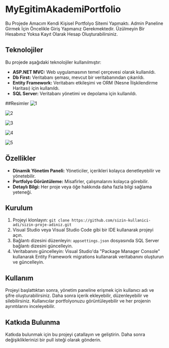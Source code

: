# MyEgitimAkademiPortfolio

Bu Projede Amacım Kendi Kişisel Portfolyo Sitemi Yapmaktı. Admin Paneline Girmek İçin Öncelikle Giriş Yapmanız Gerekmektedir. Üzülmeyin Bir Hesabınız Yoksa Kayıt Olarak Hesap Oluşturabilirsiniz.
## Teknolojiler

Bu projede aşağıdaki teknolojiler kullanılmıştır:

- **ASP.NET MVC:** Web uygulamasının temel çerçevesi olarak kullanıldı.
- **Db First:** Veritabanı şeması, mevcut bir veritabanından çıkarıldı.
- **Entity Framework:** Veritabanı etkileşimi ve ORM (Nesne İlişkilendirme Haritası) için kullanıldı.
- **SQL Server:** Veritabanı yönetimi ve depolama için kullanıldı.

##Resimler
![1](https://github.com/abdks/MyEgitimAkademiPortfolio/assets/62968246/bc3f2509-52d5-42ad-8af1-205cf958e5f2)

![2](https://github.com/abdks/MyEgitimAkademiPortfolio/assets/62968246/c7722da0-33e1-47d2-88e6-585883f5ece8)

![3](https://github.com/abdks/MyEgitimAkademiPortfolio/assets/62968246/4246dd22-ad94-498c-860d-f545291a2b21)

![4](https://github.com/abdks/MyEgitimAkademiPortfolio/assets/62968246/27f354f5-1991-4975-95f2-8c36b119250d)

![5](https://github.com/abdks/MyEgitimAkademiPortfolio/assets/62968246/fe1b74c7-4c08-4263-85ea-d5cdf3da3ee0)


## Özellikler

- **Dinamik Yönetim Paneli:** Yöneticiler, içerikleri kolayca denetleyebilir ve yönetebilir.
- **Portfolyo Görüntüleme:** Misafirler, çalışmalarını kolayca görebilir.
- **Detaylı Bilgi:** Her proje veya öğe hakkında daha fazla bilgi sağlama yeteneği.

## Kurulum

1. Projeyi klonlayın: `git clone https://github.com/sizin-kullanici-adi/sizin-proje-adiniz.git`
2. Visual Studio veya Visual Studio Code gibi bir IDE kullanarak projeyi açın.
3. Bağlantı dizesini düzenleyin: `appsettings.json` dosyasında SQL Server bağlantı dizesini güncelleyin.
4. Veritabanını güncelleyin: Visual Studio'da "Package Manager Console" kullanarak Entity Framework migrations kullanarak veritabanını oluşturun ve güncelleyin.

## Kullanım

Projeyi başlattıktan sonra, yönetim paneline erişmek için kullanıcı adı ve şifre oluşturabilirsiniz. Daha sonra içerik ekleyebilir, düzenleyebilir ve silebilirsiniz. Kullanıcılar portfolyonuzu görüntüleyebilir ve her projenin ayrıntılarını inceleyebilir.

## Katkıda Bulunma

Katkıda bulunmak için bu projeyi çatallayın ve geliştirin. Daha sonra değişikliklerinizi bir pull isteği olarak gönderin.


